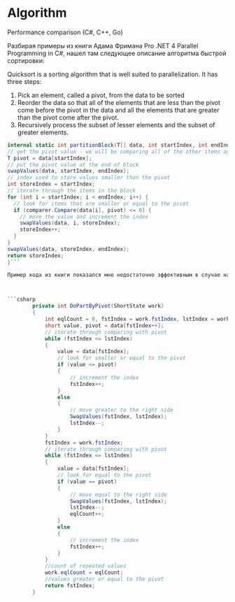 # Algorithm
Performance comparison (C#, C++, Go)

Разбирая примеры из книги Адама Фримана Pro .NET 4 Parallel Programming in C#, нашел там следующее описание алгоритма быстрой сортировки:

Quicksort is a sorting algorithm that is well suited to parallelization. It has three steps:
1. Pick an element, called a pivot, from the data to be sorted
2. Reorder the data so that all of the elements that are less than the pivot come before the pivot in the data and all the elements that are greater than the pivot come after the pivot.
3. Recursively process the subset of lesser elements and the subset of greater elements.
```csharp
internal static int partitionBlock(T[] data, int startIndex, int endIndex, IComparer<T> comparer) {
// get the pivot value - we will be comparing all of the other items against this value
T pivot = data[startIndex];
// put the pivot value at the end of block
swapValues(data, startIndex, endIndex);
// index used to store values smaller than the pivot
int storeIndex = startIndex;
// iterate through the items in the block
for (int i = startIndex; i < endIndex; i++) {
  // look for items that are smaller or equal to the pivot
  if (comparer.Compare(data[i], pivot) <= 0) {
    // move the value and increment the index
    swapValues(data, i, storeIndex);
    storeIndex++;
  }
}
swapValues(data, storeIndex, endIndex);
return storeIndex;
}```

Пример кода из книги показался мне недостаточно эффективным в случае наличия большого числа повторяющихся элементов. Не выполнялся 2-й шаг алгоритма, среди "меньших" элементов могли встречаться равные pivot, а вычленять из цепи только по одному элементу - неэффективно. Переписав всё по-своему, получил код, который работает с быстродействием, сопоставимым с `Array.Sort`.



```csharp
        private int DoPartByPivot(ShortState work)
        {
            int eqlCount = 0, fstIndex = work.fstIndex, lstIndex = work.lstIndex;
            short value, pivot = data[fstIndex++];
            // iterate through comparing with pivot
            while (fstIndex <= lstIndex)
            {
                value = data[fstIndex];
                // look for smaller or equal to the pivot
                if (value <= pivot)
                {
                    // increment the index
                    fstIndex++;
                }
                else
                {
                    // move greater to the right side
                    SwapValues(fstIndex, lstIndex);
                    lstIndex--;
                }
            }
            fstIndex = work.fstIndex;
            // iterate through comparing with pivot
            while (fstIndex <= lstIndex)
            {
                value = data[fstIndex];
                // look for equal to the pivot
                if (value == pivot)
                {
                    // move equal to the right side
                    SwapValues(fstIndex, lstIndex);
                    lstIndex--;
                    eqlCount++;
                }
                else
                {
                    // increment the index
                    fstIndex++;
                }
            }
            //count of repeated values
            work.eqlCount = eqlCount;
            //values greater or equal to the pivot
            return fstIndex;
        }
```
